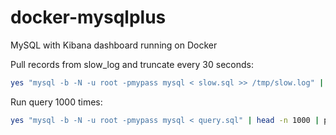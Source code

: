 # docker-mysqlplus
MySQL with Kibana dashboard running on Docker

Pull records from slow_log and truncate every 30 seconds:
```bash
yes "mysql -b -N -u root -pmypass mysql < slow.sql >> /tmp/slow.log" | parallel --delay 30
```

Run query 1000 times:
```bash
yes "mysql -b -N -u root -pmypass mysql < query.sql" | head -n 1000 | parallel
```
